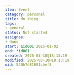 ```yaml
---
item: Event
category: personal
title: do thing
tags:
- general
status: Not started
assignee:
- None
start: &id001 2025-01-02
end: *id001
created: 2025-03-10@18:13:19
modified: 2025-03-10@18:13:19
uid: 520b7d81601cbef8
---
```


